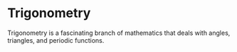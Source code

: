 # Trigonometry
Trigonometry is a fascinating branch of mathematics that deals with angles, triangles, and periodic functions.
